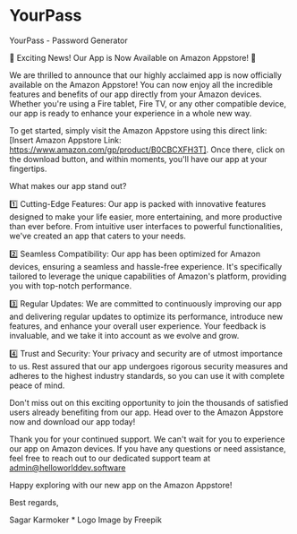 # YourPass
YourPass - Password Generator

📢 Exciting News! Our App is Now Available on Amazon Appstore! 🚀

We are thrilled to announce that our highly acclaimed app is now officially available on the Amazon Appstore! You can now enjoy all the incredible features and benefits of our app directly from your Amazon devices. Whether you're using a Fire tablet, Fire TV, or any other compatible device, our app is ready to enhance your experience in a whole new way.

To get started, simply visit the Amazon Appstore using this direct link: [Insert Amazon Appstore Link: https://www.amazon.com/gp/product/B0CBCXFH3T]. Once there, click on the download button, and within moments, you'll have our app at your fingertips.

What makes our app stand out?

1️⃣ Cutting-Edge Features: Our app is packed with innovative features designed to make your life easier, more entertaining, and more productive than ever before. From intuitive user interfaces to powerful functionalities, we've created an app that caters to your needs.

2️⃣ Seamless Compatibility: Our app has been optimized for Amazon devices, ensuring a seamless and hassle-free experience. It's specifically tailored to leverage the unique capabilities of Amazon's platform, providing you with top-notch performance.

3️⃣ Regular Updates: We are committed to continuously improving our app and delivering regular updates to optimize its performance, introduce new features, and enhance your overall user experience. Your feedback is invaluable, and we take it into account as we evolve and grow.

4️⃣ Trust and Security: Your privacy and security are of utmost importance to us. Rest assured that our app undergoes rigorous security measures and adheres to the highest industry standards, so you can use it with complete peace of mind.

Don't miss out on this exciting opportunity to join the thousands of satisfied users already benefiting from our app. Head over to the Amazon Appstore now and download our app today!

Thank you for your continued support. We can't wait for you to experience our app on Amazon devices. If you have any questions or need assistance, feel free to reach out to our dedicated support team at admin@helloworlddev.software

Happy exploring with our new app on the Amazon Appstore!

Best regards,

Sagar Karmoker
*
Logo Image by Freepik
